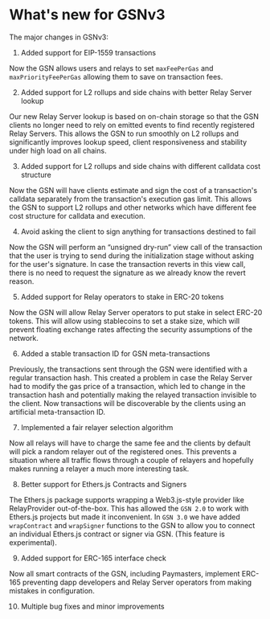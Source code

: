# What's new for GSNv3

The major changes in GSNv3:

1. Added support for EIP-1559 transactions

Now the GSN allows users and relays to set `maxFeePerGas` and `maxPriorityFeePerGas` allowing them to save on
transaction fees.

2. Added support for L2 rollups and side chains with better Relay Server lookup

Our new Relay Server lookup is based on on-chain storage so that the GSN clients no longer need to rely on
emitted events to find recently registered Relay Servers. This allows the GSN to run smoothly on L2 rollups
and significantly improves lookup speed, client responsiveness and stability under high load on all chains.

3. Added support for L2 rollups and side chains with different calldata cost structure

Now the GSN will have clients estimate and sign the cost of a transaction's calldata separately from the
transaction's execution gas limit. This allows the GSN to support L2 rollups and other networks which have
different fee cost structure for calldata and execution.

4. Avoid asking the client to sign anything for transactions destined to fail

Now the GSN will perform an “unsigned dry-run” view call of the transaction that the user is trying to send
during the initialization stage without asking for the user's signature. In case the transaction reverts in
this view call, there is no need to request the signature as we already know the revert reason.

5. Added support for Relay operators to stake in ERC-20 tokens

Now the GSN will allow Relay Server operators to put stake in select ERC-20 tokens. This will allow using
stablecoins to set a stake size, which will prevent floating exchange rates affecting the security assumptions
of the network.

6. Added a stable transaction ID for GSN meta-transactions

Previously, the transactions sent through the GSN were identified with a regular transaction hash. This created
a problem in case the Relay Server had to modify the gas price of a transaction, which led to change in the transaction
hash and potentially making the relayed transaction invisible to the client. Now transactions will be discoverable
by the clients using an artificial meta-transaction ID.

7. Implemented a fair relayer selection algorithm

Now all relays will have to charge the same fee and the clients by default will pick a random relayer out of the
registered ones. This prevents a situation where all traffic flows through a couple of relayers and hopefully
makes running a relayer a much more interesting task.

8. Better support for Ethers.js Contracts and Signers

The Ethers.js package supports wrapping a Web3.js-style provider like RelayProvider out-of-the-box. This has
allowed the `GSN 2.0` to work with Ethers.js projects but made it inconvenient.
In  `GSN 3.0`  we have added `wrapContract`  and `wrapSigner` functions to the GSN to allow you to connect an
individual Ethers.js contract or signer via GSN. (This feature is experimental).

9. Added support for ERC-165 interface check

Now all smart contracts of the GSN, including Paymasters, implement ERC-165 preventing dapp developers and
Relay Server operators from making mistakes in configuration.

10. Multiple bug fixes and minor improvements

